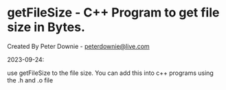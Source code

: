 # getFileSize - C++ Program to get file size in Bytes.
Created By Peter Downie - peterdownie@live.com

2023-09-24:

use getFileSize to the file size.
You can add this into c++ programs using the .h and .o file

